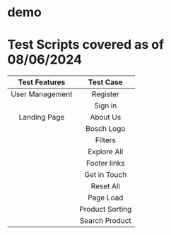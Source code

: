 # demo
# Test Scripts covered as of 08/06/2024

|Test Features  |Test Case   |
|:-----------:  |:--------:  |
|User Management|Register    |
|               |Sign in     |
|Landing Page   |About Us    |
|               |Bosch Logo  |
|               | Filters    |
|               |Explore All |
|               |Footer links|
|               |Get in Touch|
|               |Reset All   |
|               | Page Load  |
|               |Product Sorting|
|               |Search Product |
